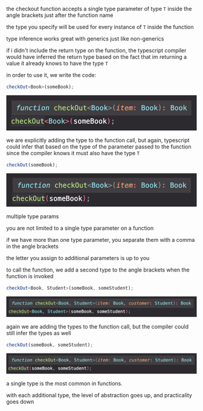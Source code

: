 the checkout function accepts a single type parameter of type `T` inside the angle brackets just after the function name

the type you specify will be used for every instance of `T` inside the function

type inference works great with generics just like non-generics

if i didn't include the return type on the function, the typescript compiler would have inferred the return type based on the fact that im returning a value it already knows to have the type `T`

in order to use it, we write the code:

```ts
checkOut<Book>(someBook);
```

![function call with type](./images/wType.png)

we are explicitly adding the type to the function call, but again, typescript could infer that based on the type of the parameter passed to the function since the compiler knows it must also have the type `T`

```ts
checkOut(someBook);
```

![function call without type](./images/woType.png)

multiple type params

you are not limited to a single type parameter on a function

if we have more than one type parameter, you separate them with a comma in the angle brackets

the letter you assign to additional parameters is up to you

to call the function, we add a second type to the angle brackets when the function is invoked

```ts
checkOut<Book, Student>(someBook, someStudent);
```

![function call with multiple type](./images/wMTypes.png)

again we are adding the types to the function call, but the compiler could still infer the types as well

```ts
checkOut(someBook, someStudent);
```

![function call without multiple types](images/woMTypes.png)

a single type is the most common in functions.

with each additional type, the level of abstraction goes up, and practicality goes down
